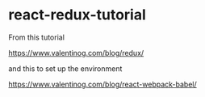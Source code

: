 # react-redux-tutorial

From this tutorial

https://www.valentinog.com/blog/redux/

and this to set up the environment

https://www.valentinog.com/blog/react-webpack-babel/
